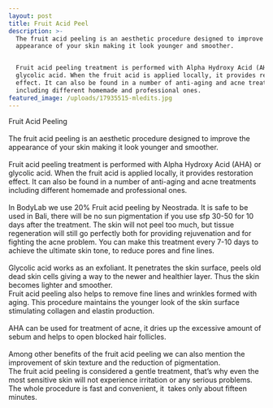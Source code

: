 ```yaml
---
layout: post
title: Fruit Acid Peel
description: >-
  The fruit acid peeling is an aesthetic procedure designed to improve the
  appearance of your skin making it look younger and smoother.


  Fruit acid peeling treatment is performed with Alpha Hydroxy Acid (AHA) or
  glycolic acid. When the fruit acid is applied locally, it provides restoration
  effect. It can also be found in a number of anti-aging and acne treatments
  including different homemade and professional ones.
featured_image: /uploads/17935515-mledits.jpg
---
```


<div>Fruit Acid Peeling</div>

<div>&nbsp;</div>

<div>The fruit acid peeling is an aesthetic procedure designed to improve the appearance of your skin making it look younger and smoother.</div>

<div>&nbsp;</div>

<div>Fruit acid peeling treatment is performed with Alpha Hydroxy Acid (AHA) or glycolic acid. When the fruit acid is applied locally, it provides restoration effect. It can also be found in a number of anti-aging and acne treatments including different homemade and professional ones.</div>

<div>&nbsp;</div>

<div>In BodyLab we use 20% Fruit acid peeling by Neostrada. It is safe to be used in Bali, there will be no sun pigmentation if you use sfp 30-50 for 10 days after the treatment. The skin will not peel too much, but tissue regeneration will still go perfectly both for providing rejuvenation and for fighting the acne problem. You can make this treatment every 7-10 days to achieve the ultimate skin tone, to reduce pores and fine lines.&nbsp;&nbsp;</div>

<div>&nbsp;</div>

<div>Glycolic acid works as an exfoliant. It penetrates the skin surface, peels old dead skin cells giving a way to the newer and healthier layer. Thus the skin becomes lighter and smoother.</div>

<div>Fruit acid peeling also helps to remove fine lines and wrinkles formed with aging. This procedure maintains the younger look of the skin surface stimulating collagen and elastin production.</div>

<div>&nbsp;</div>

<div>AHA can be used for treatment of acne, it dries up the excessive amount of sebum and helps to open blocked hair follicles.</div>

<div>&nbsp;</div>

<div>Among other benefits of the fruit acid peeling we can also mention the improvement of skin texture and the reduction of pigmentation.</div>

<div>The fruit acid peeling is considered a gentle treatment, that&rsquo;s why even the most sensitive skin will not experience irritation or any serious problems.</div>

<div>The whole procedure is fast and convenient, it&nbsp; takes only about fifteen minutes. &nbsp;</div>